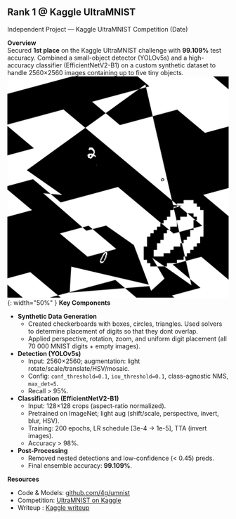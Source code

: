 ## Rank 1 @ Kaggle UltraMNIST 

Independent Project — Kaggle UltraMNIST Competition (Date)

**Overview**  
Secured **1st place** on the Kaggle UltraMNIST challenge with **99.109%** test accuracy. Combined a small-object detector (YOLOv5s) and a high-accuracy classifier (EfficientNetV2-B1) on a custom synthetic dataset to handle 2560×2560 images containing up to five tiny objects.
![aasdzmhqax.jpeg](assets/aasdzmhqax.jpeg){: width="50%" }
**Key Components**  
- **Synthetic Data Generation**  
  - Created checkerboards with boxes, circles, triangles. Used solvers to determine placement of digits so that they dont overlap. 
  - Applied perspective, rotation, zoom, and uniform digit placement (all 70 000 MNIST digits + empty images).  
- **Detection (YOLOv5s)**  
  - Input: 2560×2560; augmentation: light rotate/scale/translate/HSV/mosaic.  
  - Config: `conf_threshold=0.1`, `iou_threshold=0.1`, class-agnostic NMS, `max_det=5`.  
  - Recall > 95%.  
- **Classification (EfficientNetV2-B1)**  
  - Input: 128×128 crops (aspect-ratio normalized).  
  - Pretrained on ImageNet; light aug (shift/scale, perspective, invert, blur, HSV).  
  - Training: 200 epochs, LR schedule [3e-4 → 1e-5], TTA (invert images).  
  - Accuracy > 98%.  
- **Post-Processing**  
  - Removed nested detections and low-confidence (< 0.45) preds.  
  - Final ensemble accuracy: **99.109%**.

**Resources**  
- Code & Models: [github.com/4g/umnist](https://github.com/4g/umnist)  
- Competition: [UltraMNIST on Kaggle](https://www.kaggle.com/competitions/ultra-mnist/leaderboard)  
- Writeup : [Kaggle writeup](https://www.kaggle.com/competitions/ultra-mnist/discussion/319145)